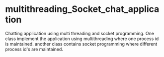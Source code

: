 # multithreading_Socket_chat_application
Chatting application using multi threading and socket programming. One class implement the application using multithreading where one process id is  maintained. another class contains socket programming where different process id's  are maintained. 
